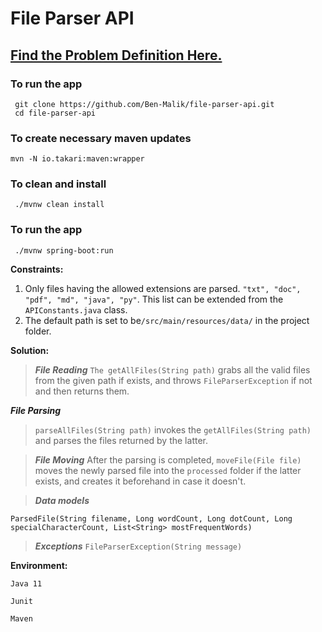# File Parser API
## [Find the Problem Definition Here.](PROBLEM_DEFINITION.md)

### To run the app

``` 
 git clone https://github.com/Ben-Malik/file-parser-api.git
 cd file-parser-api
```

### To create necessary maven updates
```
mvn -N io.takari:maven:wrapper
```

### To clean and install
```
 ./mvnw clean install
```

### To run the app
```
 ./mvnw spring-boot:run
```

**Constraints:**

1. Only files having the allowed extensions are parsed. `"txt", "doc", "pdf", "md", "java", "py"`. This list can be extended from the `APIConstants.java` class.
2. The default path is set to be`/src/main/resources/data/` in the project folder. 

**Solution:**

> ***File Reading***
> ```The getAllFiles(String path)``` grabs all the valid files from the given path if exists, and throws `FileParserException` if not
> and then returns them.

 ***File Parsing***
> ```parseAllFiles(String path)``` invokes the `getAllFiles(String path)` and parses the files returned by the latter.
>

> ***File Moving***
After the parsing is completed, ```moveFile(File file)``` moves the newly parsed file into the 
> `processed` folder if the latter exists, and creates it beforehand in case it doesn't.


>  ***Data models*** 
```
ParsedFile(String filename, Long wordCount, Long dotCount, Long specialCharacterCount, List<String> mostFrequentWords)
```

>  ***Exceptions***
> ```FileParserException(String message)```

**Environment:**

```
Java 11

Junit 

Maven
```